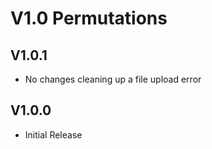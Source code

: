 # V1.0 Permutations

## V1.0.1
* No changes cleaning up a file upload error

## V1.0.0
* Initial Release